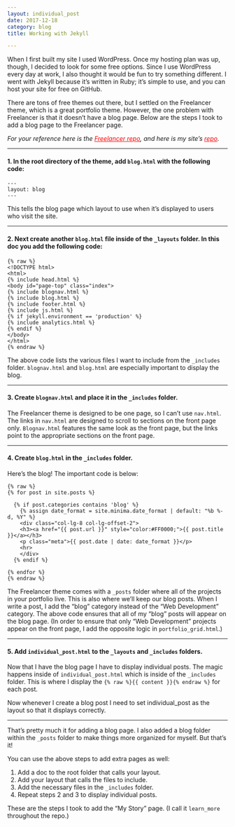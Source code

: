 ```yaml
---
layout: individual_post
date: 2017-12-18
category: blog
title: Working with Jekyll

---
```


When I first built my site I used WordPress. Once my hosting plan was up, though, I decided to look for some free options. Since I use WordPress every day at work, I also thought it would be fun to try something different. I went with Jekyll because it’s written in Ruby; it’s simple to use, and you can host your site for free on GitHub.

There are tons of free themes out there, but I settled on the Freelancer theme, which is a great portfolio theme. However, the one problem with Freelancer is that it doesn’t have a blog page. Below are the steps I took to add a blog page to the Freelancer page.

*For your reference here is the <a href="https://github.com/jeromelachaud/freelancer-theme" style="color:#FF0000;">Freelancer repo</a>, and here is my site’s <a href="https://github.com/Pat878/pat878.github.io" style="color:#FF0000;">repo</a>.*

----
#### 1. In the root directory of the theme, add `blog.html` with the following code:

```
---
layout: blog
---

```

This tells the blog page which layout to use when it’s displayed to users who visit the site.

----

#### 2. Next create another `blog.html` file inside of the `_layouts` folder. In this doc you add the following code:

```
{% raw %}
<!DOCTYPE html>
<html>
{% include head.html %}
<body id="page-top" class="index">
{% include blognav.html %}
{% include blog.html %}
{% include footer.html %}
{% include js.html %}
{% if jekyll.environment == 'production' %}
{% include analytics.html %}
{% endif %}
</body>
</html>
{% endraw %}
```

The above code lists the various files I want to include from the `_includes` folder. `blognav.html` and `blog.html` are especially important to display the blog.

----

#### 3. Create `blognav.html` and place it in the `_includes` folder.

The Freelancer theme is designed to be one page, so I can’t use `nav.html`. The links in `nav.html` are designed to scroll to sections on the front page only. `Blognav.html` features the same look as the front page, but the links point to the appropriate sections on the front page.

----

#### 4. Create `blog.html` in the `_includes` folder.
Here’s the blog! The important code is below:

```
{% raw %}
{% for post in site.posts %}

  {% if post.categories contains 'blog' %}
    {% assign date_format = site.minima.date_format | default: "%b %-d, %Y" %}
    <div class="col-lg-8 col-lg-offset-2">
    <h3><a href="{{ post.url }}" style="color:#FF0000;">{{ post.title }}</a></h3>
    <p class="meta">{{ post.date | date: date_format }}</p>
    <hr>
    </div>
  {% endif %}

{% endfor %}
{% endraw %}
```

The Freelancer theme comes with a `_posts` folder where all of the projects in your portfolio live. This is also where we’ll keep our blog posts. When I write a post, I add the “blog” category instead of the “Web Development” category. The above code ensures that all of my “blog” posts will appear on the blog page. (In order to ensure that only “Web Development” projects appear on the front page, I add the opposite logic in `portfolio_grid.html`.)

----

#### 5. Add `individual_post.html` to the `_layouts` and `_includes` folders.

Now that I have the blog page I have to display individual posts. The magic happens inside of `individual_post.html` which is inside of the `_includes` folder. This is where I display the `{% raw %}{{ content }}{% endraw %}` for each post.

Now whenever I create a blog post I need to set individual_post as the layout so that it displays correctly.

----

That’s pretty much it for adding a blog page. I also added a blog folder within the `_posts` folder to make things more organized for myself. But that’s it!

You can use the above steps to add extra pages as well:

1. Add a doc to the root folder that calls your layout.
2. Add your layout that calls the files to include.
3. Add the necessary files in the `_includes` folder.
4. Repeat steps 2 and 3 to display individual posts.

These are the steps I took to add the “My Story” page. (I call it `learn_more` throughout the repo.)

